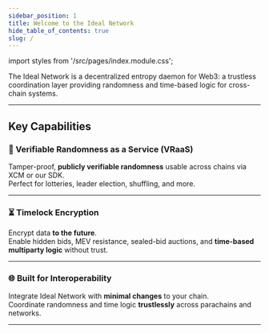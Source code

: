 ```yaml
---
sidebar_position: 1
title: Welcome to the Ideal Network
hide_table_of_contents: true
slug: /
---
```


import styles from '/src/pages/index.module.css';

<div className={styles.hero}>
  <p className={styles.subtitle}>
    The Ideal Network is a decentralized entropy daemon for Web3: a trustless coordination layer providing randomness and time-based logic for cross-chain systems.
  </p>
</div>

---

## Key Capabilities

### 🎲 Verifiable Randomness as a Service (VRaaS)
Tamper-proof, **publicly verifiable randomness** usable across chains via XCM or our SDK.  
Perfect for lotteries, leader election, shuffling, and more.

---

### ⏳ Timelock Encryption
Encrypt data **to the future**.  
Enable hidden bids, MEV resistance, sealed-bid auctions, and **time-based multiparty logic** without trust.

---

### 🌐 Built for Interoperability
Integrate Ideal Network with **minimal changes** to your chain.  
Coordinate randomness and time logic **trustlessly** across parachains and networks.

---
